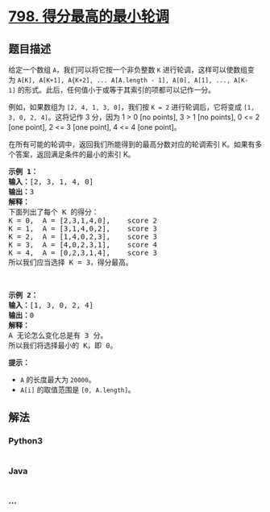 # [798. 得分最高的最小轮调](https://leetcode-cn.com/problems/smallest-rotation-with-highest-score)

## 题目描述
<!-- 这里写题目描述 -->
<p>给定一个数组&nbsp;<code>A</code>，我们可以将它按一个非负整数 <code>K</code>&nbsp;进行轮调，这样可以使数组变为&nbsp;<code>A[K], A[K+1], A{K+2], ... A[A.length - 1], A[0], A[1], ..., A[K-1]</code>&nbsp;的形式。此后，任何值小于或等于其索引的项都可以记作一分。</p>

<p>例如，如果数组为&nbsp;<code>[2, 4, 1, 3, 0]</code>，我们按&nbsp;<code>K = 2</code>&nbsp;进行轮调后，它将变成&nbsp;<code>[1, 3, 0, 2, 4]</code>。这将记作 3 分，因为 1 &gt; 0 [no points], 3 &gt; 1 [no points], 0 &lt;= 2 [one point], 2 &lt;= 3 [one point], 4 &lt;= 4 [one point]。</p>

<p>在所有可能的轮调中，返回我们所能得到的最高分数对应的轮调索引 K。如果有多个答案，返回满足条件的最小的索引 K。</p>

<pre><strong>示例 1：</strong>
<strong>输入：</strong>[2, 3, 1, 4, 0]
<strong>输出：</strong>3
<strong>解释：</strong>
下面列出了每个 K 的得分：
K = 0,  A = [2,3,1,4,0],    score 2
K = 1,  A = [3,1,4,0,2],    score 3
K = 2,  A = [1,4,0,2,3],    score 3
K = 3,  A = [4,0,2,3,1],    score 4
K = 4,  A = [0,2,3,1,4],    score 3
所以我们应当选择&nbsp;K = 3，得分最高。</pre>

<p>&nbsp;</p>

<pre><strong>示例 2：</strong>
<strong>输入：</strong>[1, 3, 0, 2, 4]
<strong>输出：</strong>0
<strong>解释：</strong>
A 无论怎么变化总是有 3 分。
所以我们将选择最小的 K，即 0。
</pre>

<p><strong>提示：</strong></p>

<ul>
	<li><code>A</code>&nbsp;的长度最大为&nbsp;<code>20000</code>。</li>
	<li><code>A[i]</code> 的取值范围是&nbsp;<code>[0, A.length]</code>。</li>
</ul>



## 解法
<!-- 这里可写通用的实现逻辑 -->


### Python3
<!-- 这里可写当前语言的特殊实现逻辑 -->

```python

```

### Java
<!-- 这里可写当前语言的特殊实现逻辑 -->

```java

```

### ...
```

```
